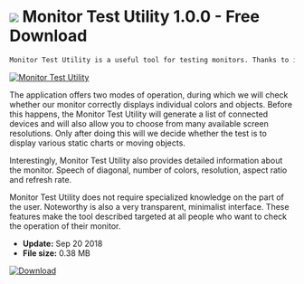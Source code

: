 # ![](https://cdn.softexe.net/static/icon/5/monitor-test-utility-9808.png) Monitor Test Utility 1.0.0 - Free Download

```sh
Monitor Test Utility is a useful tool for testing monitors. Thanks to it, we can detect possible defects.
```
[![Monitor Test Utility](https://gallery.dpcdn.pl/imgc/Tools/84915/g_-_420x350_1.5_-_x06159231-ff6a-47da-b0ed-1be95bd7a28b.jpg)](https://softexe.net/win/system/diagnostics-tests/monitor-test-utility:ahRh.html)

The application offers two modes of operation, during which we will check whether our monitor correctly displays individual colors and objects. Before this happens, the Monitor Test Utility will generate a list of connected devices and will also allow you to choose from many available screen resolutions. Only after doing this will we decide whether the test is to display various static charts or moving objects.
 
 Interestingly, Monitor Test Utility also provides detailed information about the monitor. Speech of diagonal, number of colors, resolution, aspect ratio and refresh rate.
 
 Monitor Test Utility does not require specialized knowledge on the part of the user. Noteworthy is also a very transparent, minimalist interface. These features make the tool described targeted at all people who want to check the operation of their monitor.


- **Update:** Sep 20 2018
- **File size:** 0.38 MB

[![Download](https://cdn.softexe.net/static/img/download.png)](https://softexe.net/win/system/diagnostics-tests/monitor-test-utility:ahRh.html)

